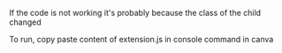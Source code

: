 If the code is not working it's probably because the class of the child changed

To run, copy paste content of extension.js in console command in canva
